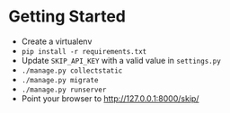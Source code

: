 # Getting Started

- Create a virtualenv
- `pip install -r requirements.txt`
- Update `SKIP_API_KEY` with a valid value in `settings.py`
- `./manage.py collectstatic`
- `./manage.py migrate`
- `./manage.py runserver`
- Point your browser to http://127.0.0.1:8000/skip/
